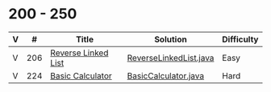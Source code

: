 # 200 - 250

 V | #  | Title | Solution | Difficulty 
-- | --- | ----- | -------- | ---------- 
V | 206   | [Reverse Linked List][206-link] | [ReverseLinkedList.java][206-solution] | Easy
V | 224   | [Basic Calculator][224-link] | [BasicCalculator.java][224-solution] | Hard

[206-link]: https://leetcode.com/problems/reverse-linked-list/
[206-solution]: https://github.com/jsong00505/LeetCode/blob/master/Algorithms/src/main/java/easy/r/ReverseLinkedList.java
[224-link]: https://leetcode.com/problems/basic-calculator/
[224-solution]: https://github.com/jsong00505/LeetCode/blob/master/Algorithms/src/main/java/hard/b/BasicCalculator.java